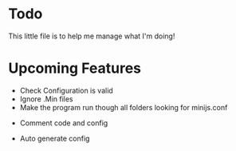 # Todo

This little file is to help me manage what I'm doing!

# Upcoming Features 

+ Check Configuration is valid
+ Ignore .Min files 
+ Make the program run though all folders looking for minijs.conf
- Comment code and config
+ Auto generate config